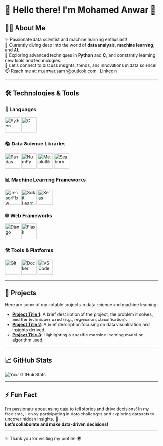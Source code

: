 # 🌟 Hello there! I'm **Mohamed Anwar** 👋

## 👨‍💻 About Me
✨ Passionate data scientist and machine learning enthusiast!  
🔭 Currently diving deep into the world of **data analysis**, **machine learning**, and **AI**.  
🌱 Exploring advanced techniques in **Python** and **C**, and constantly learning new tools and technologies.  
💬 Let's connect to discuss insights, trends, and innovations in data science!  
📫 Reach me at: [m.anwar.samir@outlook.com](mailto:m.anwar.samir@outlook.com) | [LinkedIn](your-linkedin-url)

---

## 🛠️ Technologies & Tools

### 🚀 Languages
<img src="https://img.shields.io/badge/-Python-3776AB?style=flat&logo=python&logoColor=white" alt="Python" height="50"/> 
<img src="https://img.shields.io/badge/-C-A8B400?style=flat&logo=c&logoColor=white" alt="C" height="50"/> 

### 📚 Data Science Libraries
<img src="https://img.shields.io/badge/-Pandas-150458?style=flat&logo=pandas&logoColor=white" alt="Pandas" height="50"/> 
<img src="https://img.shields.io/badge/-NumPy-013243?style=flat&logo=numpy&logoColor=white" alt="NumPy" height="50"/> 
<img src="https://img.shields.io/badge/-Matplotlib-003DA5?style=flat&logo=matplotlib&logoColor=white" alt="Matplotlib" height="50"/> 
<img src="https://img.shields.io/badge/-Seaborn-00A3E0?style=flat&logo=seaborn&logoColor=white" alt="Seaborn" height="50"/> 

### 📊 Machine Learning Frameworks
<img src="https://img.shields.io/badge/-TensorFlow-FF6F20?style=flat&logo=tensorflow&logoColor=white" alt="TensorFlow" height="50"/> 
<img src="https://img.shields.io/badge/-Scikit%20Learn-F7931E?style=flat&logo=scikit-learn&logoColor=white" alt="Scikit Learn" height="50"/> 
<img src="https://img.shields.io/badge/-Keras-D00000?style=flat&logo=keras&logoColor=white" alt="Keras" height="50"/> 

### 🌐 Web Frameworks
<img src="https://img.shields.io/badge/-Django-092E20?style=flat&logo=django&logoColor=white" alt="Django" height="50"/> 
<img src="https://img.shields.io/badge/-Flask-000000?style=flat&logo=flask&logoColor=white" alt="Flask" height="50"/> 

### 🛠️ Tools & Platforms
<img src="https://img.shields.io/badge/-Git-F05032?style=flat&logo=git&logoColor=white" alt="Git" height="50"/> 
<img src="https://img.shields.io/badge/-Docker-2496ED?style=flat&logo=docker&logoColor=white" alt="Docker" height="50"/> 
<img src="https://img.shields.io/badge/-VS%20Code-007ACC?style=flat&logo=visual-studio-code&logoColor=white" alt="VS Code" height="50"/> 

---

## 📂 Projects
Here are some of my notable projects in data science and machine learning:
- **[Project Title 1](link-to-project-1)**: A brief description of the project, the problem it solves, and the techniques used (e.g., regression, classification).
- **[Project Title 2](link-to-project-2)**: A brief description focusing on data visualization and insights derived.
- **[Project Title 3](link-to-project-3)**: Highlighting a specific machine learning model or algorithm used.

---

## 📈 GitHub Stats
![Your GitHub Stats](https://github-readme-stats.vercel.app/api?username=MohamedAnwar0&show_icons=true&theme=radical)

---

## ⚡ Fun Fact
I’m passionate about using data to tell stories and drive decisions! In my free time, I enjoy participating in data challenges and exploring datasets to uncover hidden insights. 🚀  
**Let’s collaborate and make data-driven decisions!**

---

✨ Thank you for visiting my profile! 🌍
